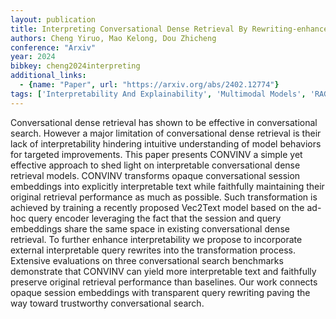```yaml
---
layout: publication
title: Interpreting Conversational Dense Retrieval By Rewriting-enhanced Inversion Of Session Embedding
authors: Cheng Yiruo, Mao Kelong, Dou Zhicheng
conference: "Arxiv"
year: 2024
bibkey: cheng2024interpreting
additional_links:
  - {name: "Paper", url: "https://arxiv.org/abs/2402.12774"}
tags: ['Interpretability And Explainability', 'Multimodal Models', 'RAG', 'Training Techniques']
---
```

Conversational dense retrieval has shown to be effective in conversational search. However a major limitation of conversational dense retrieval is their lack of interpretability hindering intuitive understanding of model behaviors for targeted improvements. This paper presents CONVINV a simple yet effective approach to shed light on interpretable conversational dense retrieval models. CONVINV transforms opaque conversational session embeddings into explicitly interpretable text while faithfully maintaining their original retrieval performance as much as possible. Such transformation is achieved by training a recently proposed Vec2Text model based on the ad-hoc query encoder leveraging the fact that the session and query embeddings share the same space in existing conversational dense retrieval. To further enhance interpretability we propose to incorporate external interpretable query rewrites into the transformation process. Extensive evaluations on three conversational search benchmarks demonstrate that CONVINV can yield more interpretable text and faithfully preserve original retrieval performance than baselines. Our work connects opaque session embeddings with transparent query rewriting paving the way toward trustworthy conversational search.
